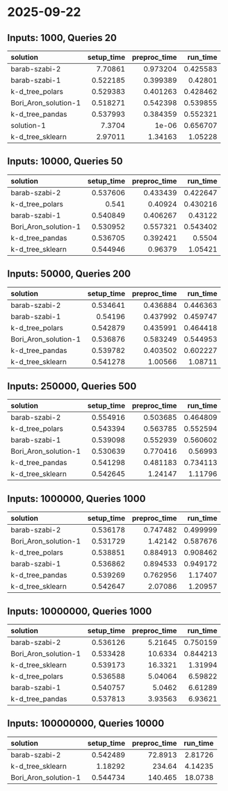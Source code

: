 # 2025-09-22

## Inputs: 1000, Queries 20

| solution             |   setup_time |   preproc_time |   run_time |
|:---------------------|-------------:|---------------:|-----------:|
| barab-szabi-2        |     7.70861  |       0.973204 |   0.425583 |
| barab-szabi-1        |     0.522185 |       0.399389 |   0.42801  |
| k-d_tree_polars      |     0.529383 |       0.401263 |   0.428462 |
| Bori_Aron_solution-1 |     0.518271 |       0.542398 |   0.539855 |
| k-d_tree_pandas      |     0.537993 |       0.384359 |   0.552321 |
| solution-1           |     7.3704   |       1e-06    |   0.656707 |
| k-d_tree_sklearn     |     2.97011  |       1.34163  |   1.05228  |

## Inputs: 10000, Queries 50

| solution             |   setup_time |   preproc_time |   run_time |
|:---------------------|-------------:|---------------:|-----------:|
| barab-szabi-2        |     0.537606 |       0.433439 |   0.422647 |
| k-d_tree_polars      |     0.541    |       0.40924  |   0.430216 |
| barab-szabi-1        |     0.540849 |       0.406267 |   0.43122  |
| Bori_Aron_solution-1 |     0.530952 |       0.557321 |   0.543402 |
| k-d_tree_pandas      |     0.536705 |       0.392421 |   0.5504   |
| k-d_tree_sklearn     |     0.544946 |       0.96379  |   1.05421  |

## Inputs: 50000, Queries 200

| solution             |   setup_time |   preproc_time |   run_time |
|:---------------------|-------------:|---------------:|-----------:|
| barab-szabi-2        |     0.534641 |       0.436884 |   0.446363 |
| barab-szabi-1        |     0.54196  |       0.437992 |   0.459747 |
| k-d_tree_polars      |     0.542879 |       0.435991 |   0.464418 |
| Bori_Aron_solution-1 |     0.536876 |       0.583249 |   0.544953 |
| k-d_tree_pandas      |     0.539782 |       0.403502 |   0.602227 |
| k-d_tree_sklearn     |     0.541278 |       1.00566  |   1.08711  |

## Inputs: 250000, Queries 500

| solution             |   setup_time |   preproc_time |   run_time |
|:---------------------|-------------:|---------------:|-----------:|
| barab-szabi-2        |     0.554916 |       0.503685 |   0.464809 |
| k-d_tree_polars      |     0.543394 |       0.563785 |   0.552594 |
| barab-szabi-1        |     0.539098 |       0.552939 |   0.560602 |
| Bori_Aron_solution-1 |     0.530639 |       0.770416 |   0.56993  |
| k-d_tree_pandas      |     0.541298 |       0.481183 |   0.734113 |
| k-d_tree_sklearn     |     0.542645 |       1.24147  |   1.11796  |

## Inputs: 1000000, Queries 1000

| solution             |   setup_time |   preproc_time |   run_time |
|:---------------------|-------------:|---------------:|-----------:|
| barab-szabi-2        |     0.536178 |       0.747482 |   0.499999 |
| Bori_Aron_solution-1 |     0.531729 |       1.42142  |   0.587676 |
| k-d_tree_polars      |     0.538851 |       0.884913 |   0.908462 |
| barab-szabi-1        |     0.536862 |       0.894533 |   0.949172 |
| k-d_tree_pandas      |     0.539269 |       0.762956 |   1.17407  |
| k-d_tree_sklearn     |     0.542647 |       2.07086  |   1.20957  |

## Inputs: 10000000, Queries 1000

| solution             |   setup_time |   preproc_time |   run_time |
|:---------------------|-------------:|---------------:|-----------:|
| barab-szabi-2        |     0.536126 |        5.21645 |   0.750159 |
| Bori_Aron_solution-1 |     0.533428 |       10.6334  |   0.844213 |
| k-d_tree_sklearn     |     0.539173 |       16.3321  |   1.31994  |
| k-d_tree_polars      |     0.536588 |        5.04064 |   6.59822  |
| barab-szabi-1        |     0.540757 |        5.0462  |   6.61289  |
| k-d_tree_pandas      |     0.537813 |        3.93563 |   6.93621  |

## Inputs: 100000000, Queries 10000

| solution             |   setup_time |   preproc_time |   run_time |
|:---------------------|-------------:|---------------:|-----------:|
| barab-szabi-2        |     0.542489 |        72.8913 |    2.81726 |
| k-d_tree_sklearn     |     1.18292  |       234.64   |    4.14235 |
| Bori_Aron_solution-1 |     0.544734 |       140.465  |   18.0738  |